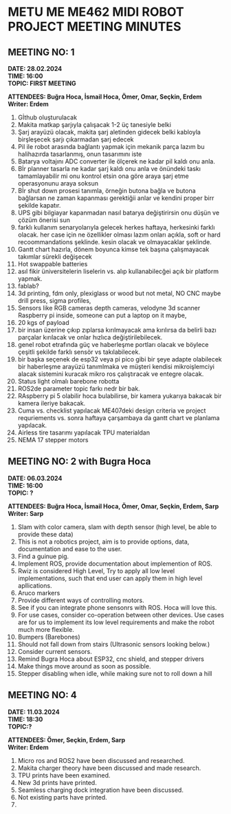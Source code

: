 # METU ME ME462 MIDI ROBOT PROJECT MEETING MINUTES   
## MEETING NO: 1   
__DATE: 28.02.2024   
TIME: 16:00   
TOPIC: FIRST MEETING__
 
__ATTENDEES: Buğra Hoca, İsmail Hoca, Ömer, Omar, Seçkin, Erdem__   
__Writer: Erdem__

1. Gİthub oluşturulacak
1. Makita matkap şarjıyla çalışacak 1-2 üç tanesiyle belki
1. Şarj arayüzü olacak, makita şarj aletinden gidecek belki kabloyla birşleşecek şarjı çıkarmadan şarj edecek
1. Pil ile robot arasında bağlantı yapmak için mekanik parça lazım bu halihazırda tasarlanmış, onun tasarımını iste
1. Batarya voltajını ADC converter ile ölçerek ne kadar pil kaldı onu anla.
1. Bİr planner tasarla ne kadar şarj kaldı onu anla ve önündeki taskı tamamlayabilir mi onu kontrol etsin ona göre araya şarj etme operasyonunu araya soksun
1. Bİr shut down prosesi tanımla, örneğin butona bağla ve butona bağlarsan ne zaman kapanması gerektiğii anlar ve kendini proper birr şekilde kapatır.
1. UPS gibi bilgiayar kapanmadan nasıl batarya değiştirirsin onu düşün ve çözüm önerisi sun
1. farklı kullanım senaryolarıyla gelecek herkes haftaya, herkesinki farklı olacak. her case için ne özellikler olması lazım onları açıkla, soft or hard recoommandations şeklinde. kesin olacak ve olmayacaklar şeklinde.
1. Gantt chart hazırla, dönem boyunca kimse tek başına çalışmayacak takımlar sürekli değişecek
1. Hot swappable batteries
1. asıl fikir üniversitelerin liselerin vs. alıp kullanabilecğei açık bir platform yapmak.
1. fablab?
1. 3d printing, fdm only, plexiglass or wood but not metal, NO CNC maybe drill press, sigma profiles, 
1. Sensors like RGB cameras depth cameras, velodyne 3d scanner Raspberry pi inside, someone can put a laptop on it maybe, 
1. 20 kgs of payload
1. bir insan üzerine çıkıp zıplarsa kırılmayacak ama kırılırsa da belirli bazı parçalar kırılacak ve onlar hızlıca değiştirilebilecek.
1. genel robot etrafında güç ve haberleşme portları olacak ve böylece çeşitli şekilde farklı sensör vs takılabilecek. 
1. bir başka seçenek de esp32 veya pi pico gibi bir şeye adapte olabilecek bir haberleşme arayüzü tanımlmaka ve müşteri kendisi mikroişlemciyi alacak sistemini kuracak mikro ros çalıştıracak ve entegre olacak.
1. Status light olmalı barebone robotta 
1. ROS2de parameter topic farkı nedr bir bak.
1. RAspberry pi 5 olabilir hoca bulabilirse, bir kamera yukarıya bakacak bir kamera ileriye bakacak. 
1. Cuma vs. checklist yapılacak ME407deki design criteria ve project requriements vs.  sonra haftaya çarşambaya da gantt chart ve planlama yapılacak. 
1. Airless tire tasarımı yapılacak TPU materialdan
1. NEMA 17 stepper motors


## MEETING NO: 2 with Bugra Hoca
__DATE: 06.03.2024   
TIME: 16:00   
TOPIC: ?__
 
__ATTENDEES: Buğra Hoca, İsmail Hoca, Ömer, Omar, Seçkin, Erdem, Sarp__   
__Writer: Sarp__

1. Slam with color camera, slam with depth sensor (high level, be able to provide these data)
2. This is not a robotics project, aim is to provide options, data, documentation and ease to the user.
3. Find a guinue pig.
4. Implement ROS, provide documentation about implemention of ROS.
5. Rwiz is considered High Level, Try to apply all low level implementations, such that end user can apply them in high level apllications.
6. Aruco markers
7. Provide different ways of controlling motors.
8. See if you can integrate phone sensonrs with ROS. Hoca will love this.
9. For use cases, consider co-operation between other devices. Use cases are for us to implement its low level requirements and make the robot much more flexible.
10. Bumpers (Barebones)
11. Should not fall down from stairs (Ultrasonic sensors looking below.)
12. Consider current sensors.
13. Remind Bugra Hoca about ESP32, cnc shield, and stepper drivers
14. Make things move around as soon as possible.
15. Stepper disabling when idle, while making sure not to roll down a hill


## MEETING NO: 4   
__DATE: 11.03.2024   
TIME: 18:30   
TOPIC:?__
 
__ATTENDEES: Ömer, Seçkin, Erdem, Sarp__   
__Writer: Erdem__

1. Micro ros and ROS2 have been discussed and researched.
2. Makita charger theory have been discussed and made research.
3. TPU prints have been examined.
4. New 3d prints have printed.
5. Seamless charging dock integration have been discussed.
6. Not existing parts have printed.
7. 
